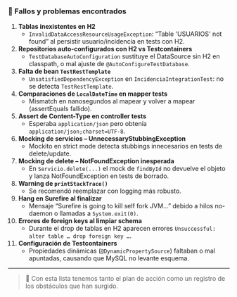 ### 📌 Fallos y problemas encontrados
1. **Tablas inexistentes en H2**
    - `InvalidDataAccessResourceUsageException`: “Table 'USUARIOS' not found” al persistir usuario/incidencia en tests con H2.
2. **Repositorios auto-configurados con H2 vs Testcontainers**
    - `TestDatabaseAutoConfiguration` sustituye el DataSource sin H2 en classpath, o mal ajuste de `@AutoConfigureTestDatabase`.
3. **Falta de bean `TestRestTemplate`**
    - `UnsatisfiedDependencyException` en `IncidenciaIntegrationTest`: no se detecta `TestRestTemplate`.
4. **Comparaciones de `LocalDateTime` en mapper tests**
    - Mismatch en nanosegundos al mapear y volver a mapear (assertEquals fallido).
5. **Assert de Content-Type en controller tests**
    - Esperaba `application/json` pero obtenía `application/json;charset=UTF-8`.
6. **Mocking de servicios – UnnecessaryStubbingException**
    - Mockito en strict mode detecta stubbings innecesarios en tests de delete/update.
7. **Mocking de delete – NotFoundException inesperada**
    - En `Servicio.delete(...)` el mock de `findById` no devuelve el objeto y lanza NotFoundException en tests de borrado.
8. **Warning de `printStackTrace()`**
    - Se recomendó reemplazar con logging más robusto.
9. **Hang en Surefire al finalizar**
    - Mensaje “Surefire is going to kill self fork JVM…” debido a hilos no-daemon o llamadas a `System.exit(0)`.
10. **Errores de foreign keys al limpiar schema**
    - Durante el drop de tablas en H2 aparecen errores `Unsuccessful: alter table … drop foreign key …`.
11. **Configuración de Testcontainers**
    - Propiedades dinámicas (`@DynamicPropertySource`) faltaban o mal apuntadas, causando que MySQL no levante esquema.

---

> 🔧 Con esta lista tenemos tanto el plan de acción como un registro de los obstáculos que han surgido.
